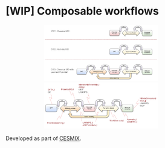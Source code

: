 # [WIP] Composable workflows

<p align="center">
<img aling="center" src="composable_workflows.png" alt="Composable workflows" width="300"/>
<img aling="center" src="workflow3.png" alt="Componsable workflow 3" width="300"/>
</p>


Developed as part of [CESMIX](https://cesmix.mit.edu).
